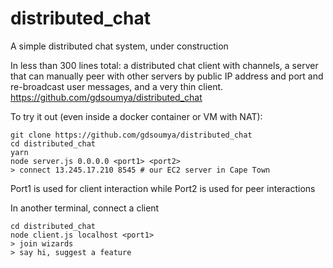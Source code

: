 # distributed_chat
A simple distributed chat system, under construction

In less than 300 lines total:
a distributed chat client with channels, a server that can manually peer with other servers by public IP address and port and re-broadcast user messages, and a very thin client.
https://github.com/gdsoumya/distributed_chat

To try it out (even inside a docker container or VM with NAT):
```
git clone https://github.com/gdsoumya/distributed_chat
cd distributed_chat
yarn
node server.js 0.0.0.0 <port1> <port2>
> connect 13.245.17.210 8545 # our EC2 server in Cape Town
```
Port1 is used for client interaction while Port2 is used for peer interactions

In another terminal, connect a client
```
cd distributed_chat
node client.js localhost <port1>
> join wizards
> say hi, suggest a feature
```
